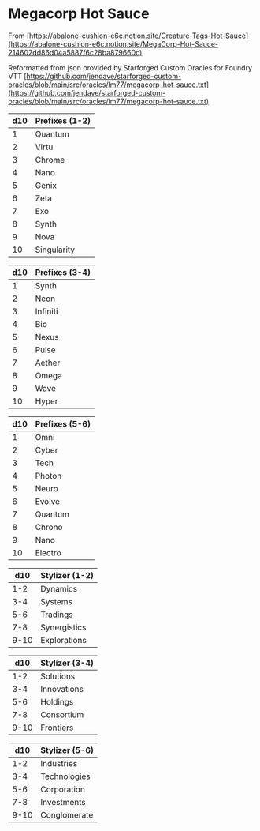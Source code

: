 # Megacorp Hot Sauce

From [https://abalone-cushion-e6c.notion.site/Creature-Tags-Hot-Sauce](https://abalone-cushion-e6c.notion.site/MegaCorp-Hot-Sauce-214602dd86d04a5887f6c28ba879660c)

Reformatted from json provided by Starforged Custom Oracles for Foundry VTT [https://github.com/jendave/starforged-custom-oracles/blob/main/src/oracles/lm77/megacorp-hot-sauce.txt](https://github.com/jendave/starforged-custom-oracles/blob/main/src/oracles/lm77/megacorp-hot-sauce.txt)

| d10 | Prefixes (1-2) |
| --- | --- |
| 1  | Quantum |
| 2  | Virtu |
| 3  | Chrome |
| 4  | Nano |
| 5  | Genix |
| 6  | Zeta |
| 7  | Exo |
| 8  | Synth |
| 9  | Nova |
| 10 | Singularity |

| d10 | Prefixes (3-4) |
| --- | --- |
| 1  | Synth |
| 2  | Neon |
| 3  | Infiniti |
| 4  | Bio |
| 5  | Nexus |
| 6  | Pulse |
| 7  | Aether |
| 8  | Omega |
| 9  | Wave |
| 10 | Hyper |

| d10 | Prefixes (5-6) |
| --- | --- |
| 1  | Omni |
| 2  | Cyber |
| 3  | Tech |
| 4  | Photon |
| 5  | Neuro |
| 6  | Evolve |
| 7  | Quantum |
| 8  | Chrono |
| 9  | Nano |
| 10 | Electro |

| d10 | Stylizer (1-2) |
| --- | --- |
| 1-2 |  Dynamics |
| 3-4 |  Systems |
| 5-6 |  Tradings |
| 7-8 |  Synergistics |
| 9-10 | Explorations |

| d10 | Stylizer (3-4) |
| --- | --- |
| 1-2 |  Solutions |
| 3-4 |  Innovations |
| 5-6 |  Holdings |
| 7-8 |  Consortium |
| 9-10 | Frontiers |

| d10 | Stylizer (5-6) |
| --- | --- |
| 1-2 |  Industries |
| 3-4 |  Technologies |
| 5-6 |  Corporation |
| 7-8 |  Investments |
| 9-10 | Conglomerate |